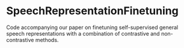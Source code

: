 # SpeechRepresentationFinetuning
Code accompanying our paper on finetuning self-supervised general speech representations with a combination of contrastive and non-contrastive methods.
